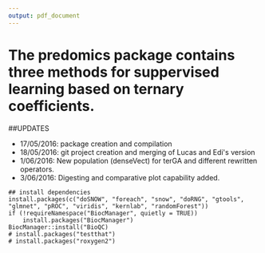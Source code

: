 ```yaml
---
output: pdf_document
---
```


The **predomics** package contains three methods for suppervised learning based on ternary coefficients.
============================================================

##UPDATES
* 17/05/2016: package creation and compilation
* 18/05/2016: git project creation and merging of Lucas and Edi's version
* 1/06/2016: New population (denseVect) for terGA and different rewritten operators.
* 3/06/2016: Digesting and comparative plot capability added.

```{r}
## install dependencies
install.packages(c("doSNOW", "foreach", "snow", "doRNG", "gtools", "glmnet", "pROC", "viridis", "kernlab", "randomForest"))
if (!requireNamespace("BiocManager", quietly = TRUE))
    install.packages("BiocManager")
BiocManager::install("BioQC)
# install.packages("testthat")
# install.packages("roxygen2")
```
